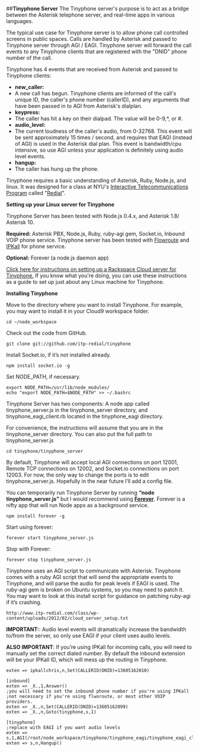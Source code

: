 ##**Tinyphone Server**
The Tinyphone server's purpose is to act as a bridge between the Asterisk telephone server, and real-time apps in various languages.

The typical use case for Tinyphone server is to allow phone call controlled screens in public spaces.  Calls are handled by Asterisk and passed to Tinyphone server through AGI / EAGI.  Tinyphone server will forward the call events to any Tinyphone clients that are registered with the "DNID" phone number of the call.

Tinyphone has 4 events that are received from Asterisk and passed to Tinyphone clients:
 - **new_caller:**
  - A new call has begun.  Tinyphone clients are informed of the call's unique ID, the caller's phone number (callerID), and any arguments that have been passed in to AGI from Asterisk's dialplan.
 - **keypress:**
  - The caller has hit a key on their dialpad.  The value will be 0-9,*, or #.
 - **audio_level:**
  - The current loudness of the caller's audio, from 0-32768.  This event will be sent approximately 15 times / second, and requires that EAGI (instead of AGI) is used in the Asterisk dial plan.  This event is bandwidth/cpu intensive, so use AGI unless your application is definitely using audio level events.
 - **hangup:**
  - The caller has hung up the phone.

Tinyphone requires a basic understanding of Asterisk, Ruby, Node.js, and linux.  It was designed for a class at NYU's [Interactive Telecommunications Program][1] called "[Redial][2]". 

**Setting up your Linux server for Tinyphone**

Tinyphone Server has been tested with Node.js 0.4.x, and Asterisk 1.8/ Asterisk 10.

**Required:** Asterisk PBX, Node.js, Ruby, ruby-agi gem, Socket.io, Inbound VOIP phone service.  Tinyphone server has been tested with [Flowroute](http://www.flowroute.com) and [IPKall](http://ipkall.com) for phone service.

**Optional:** Forever (a node.js daemon app) 

[Click here for instructions on setting up a Rackspace Cloud server for Tinyphone.](http://www.itp-redial.com/class/weekly-notes/week-7-notes/asterisk-on-rackspace-cloud)  If you know what you're doing, you can use these instructions as a guide to set up just about any Linux machine for Tinyphone.

**Installing Tinyphone**

Move to the directory where you want to install Tinyphone. For example, you may want to install it in your Cloud9 workspace folder.

    cd ~/node_workspace
Check out the code from GitHub.

    git clone git://github.com/itp-redial/tinyphone
Install Socket.io, if it’s not installed already.

    npm install socket.io -g
Set NODE_PATH, if necessary.

    export NODE_PATH=/usr/lib/node_modules/
    echo "export NODE_PATH=$NODE_PATH" >> ~/.bashrc
Tinyphone Server has two components: A node app called tinyphone\_server.js in the tinyphone\_server directory, and tinyphone\_eagi\_client.rb located in the tinyphone_eagi directory.

For convenience, the instructions will assume that you are in the tinyphone\_server directory. You can also put the full path to tinyphone\_server.js

    cd tinyphone/tinyphone_server
By default, Tinyphone will accept local AGI connections on port 12001, Remote TCP connections on 12002, and Socket.io connections on port 12003. For now, the only way to change the ports is to edit tinyphone_server.js. Hopefully in the near future I’ll add a config file.

You can temporarily run Tinyphone Server by running **“node tinyphone_server.js”** but I would recommend using [**Forever**](https://github.com/nodejitsu/forever). Forever is a nifty app that will run Node apps as a background service.

    npm install forever -g

Start using forever:

    forever start tinyphone_server.js

Stop with Forever:

    forever stop tinyphone_server.js

Tinyphone uses an AGI script to communicate with Asterisk. Tinyphone comes with a ruby AGI script that will send the appropriate events to Tinyphone, and will parse the audio for peak levels if EAGI is used.
The ruby-agi gem is broken on Ubuntu systems, so you may need to patch it. You may want to look at this install script for guidance on patching ruby-agi if it’s crashing.

    http://www.itp-redial.com/class/wp-content/uploads/2012/02/cloud_server_setup.txt

**IMPORTANT:**: Audio level events will dramatically increase the bandwidth to/from the server, so only use EAGI if your client uses audio levels.

**ALSO IMPORTANT**: If you’re using IPKall for incoming calls, you will need to manually set the correct dialed number.  By default the inbound extension will be your IPKall ID, which will mess up the routing in Tinyphone.

    exten => ipkallchris,n,Set(CALLERID(DNID)=13605162010)
 
    [inbound]
    exten => _X.,1,Answer()
    ;you will need to set the inbound phone number if you're using IPKall
    ;not necessary if you're using flworoute, or most other VOIP providers.
    exten => _X.,n,Set(CALLERID(DNID)=13605162099)
    exten => _X.,n,Goto(tinyphone,s,1)
    
    [tinyphone]
    ;replace with EAGI if you want audio levels
    exten => s,1,AGI(/root/node_workspace/tinyphone/tinyphone_eagi/tinyphone_eagi_client.rb)
    exten => s,n,Hangup()


  [1]: http://itp.nyu.edu
  [2]: http://www.itp-redial.com